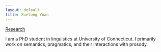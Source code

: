 ```yaml
---
layout: default
title: Xuetong Yuan
---
```

[Research](_p/research.md)

I am a PhD student in linguistics at University of Connecticut. I primarily work on semantics, pragmatics, and their interactions with prosody.
